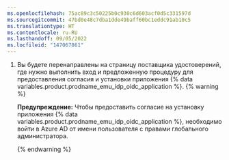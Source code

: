 ```yaml
---
ms.openlocfilehash: 75ac89c3c50225b0c930c6d603acf0d5c331597d
ms.sourcegitcommit: 47bd0e48c7dba1dde49baff60bc1eddc91ab10c5
ms.translationtype: HT
ms.contentlocale: ru-RU
ms.lasthandoff: 09/05/2022
ms.locfileid: "147067861"
---
```

1. Вы будете перенаправлены на страницу поставщика удостоверений, где нужно выполнить вход и предложенную процедуру для предоставления согласия и установки приложения {% data variables.product.prodname_emu_idp_oidc_application %}.
   {% warning %}

   **Предупреждение:** Чтобы предоставить согласие на установку приложения {% data variables.product.prodname_emu_idp_oidc_application %}, необходимо войти в Azure AD от имени пользователя с правами глобального администратора.

   {% endwarning %}
